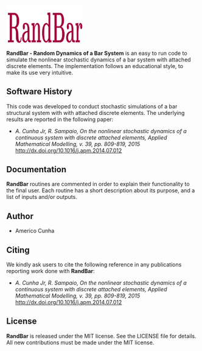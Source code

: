 <img src="logo/RandBar.png" width="40%">

**RandBar - Random Dynamics of a Bar System** is an easy to run code to simulate the nonlinear stochastic dynamics of a bar system with attached discrete elements. The implementation follows an educational style, to make its use very intuitive.

## Software History

This code was developed to conduct stochastic simulations of a bar structural system with with attached discrete elements. The underlying results are reported in the following paper:
- *A. Cunha Jr, R. Sampaio, On the nonlinear stochastic dynamics of a continuous system with discrete attached elements, Applied Mathematical Modelling, v. 39, pp. 809-819, 2015* http://dx.doi.org/10.1016/j.apm.2014.07.012

## Documentation

**RandBar** routines are commented in order to explain their functionality to the final user. Each routine has a short description about its purpose, and a list of inputs and/or outputs.

## Author
- Americo Cunha

## Citing

We kindly ask users to cite the following reference in any publications reporting work done with **RandBar**:
- *A. Cunha Jr, R. Sampaio, On the nonlinear stochastic dynamics of a continuous system with discrete attached elements, Applied Mathematical Modelling, v. 39, pp. 809-819, 2015* http://dx.doi.org/10.1016/j.apm.2014.07.012

## License

**RandBar** is released under the MIT license. See the LICENSE file for details. All new contributions must be made under the MIT license.
